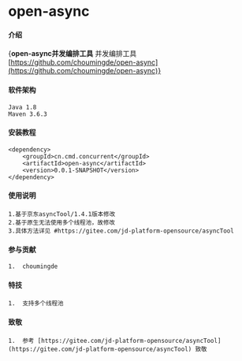 # open-async

#### 介绍
{**open-async并发编排工具**
并发编排工具 [https://github.com/choumingde/open-async](https://github.com/choumingde/open-async)}

#### 软件架构
    Java 1.8
    Maven 3.6.3

#### 安装教程

    <dependency>
        <groupId>cn.cmd.concurrent</groupId>
        <artifactId>open-async</artifactId>
        <version>0.0.1-SNAPSHOT</version>
    </dependency>

#### 使用说明

    1.基于京东asyncTool/1.4.1版本修改
    2.基于原生无法使用多个线程池，故修改
    3.具体方法详见 #https://gitee.com/jd-platform-opensource/asyncTool

#### 参与贡献

    1.  choumingde

#### 特技

    1.  支持多个线程池

#### 致敬

    1.  参考 [https://gitee.com/jd-platform-opensource/asyncTool](https://gitee.com/jd-platform-opensource/asyncTool) 致敬

